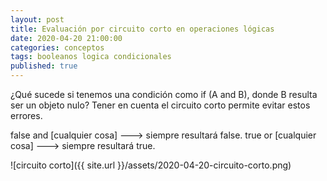 ```yaml
---
layout: post
title: Evaluación por circuito corto en operaciones lógicas
date: 2020-04-20 21:00:00
categories: conceptos
tags: booleanos logica condicionales
published: true
---
```



¿Qué sucede si tenemos una condición como if (A and B), donde B resulta ser un objeto nulo? Tener en cuenta el circuito corto permite evitar estos errores.

false and [cualquier cosa] ---> siempre resultará false.
true or [cualquier cosa] ---> siempre resultará true.

![circuito corto]({{ site.url }}/assets/2020-04-20-circuito-corto.png)
